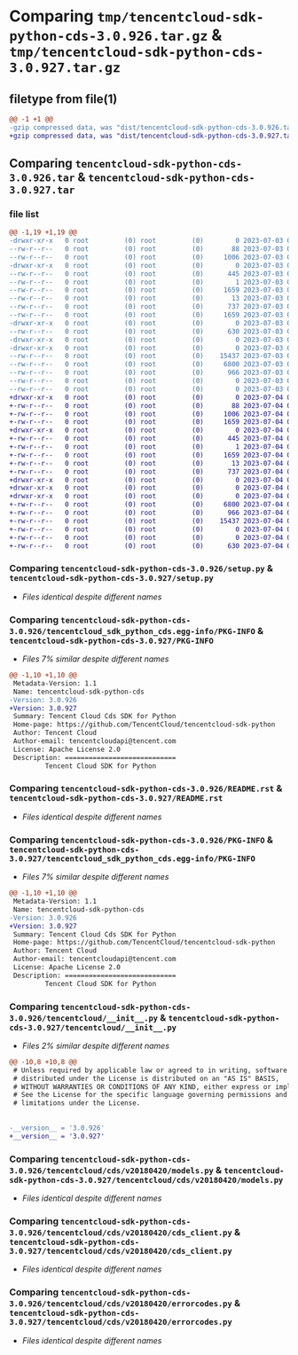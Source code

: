 # Comparing `tmp/tencentcloud-sdk-python-cds-3.0.926.tar.gz` & `tmp/tencentcloud-sdk-python-cds-3.0.927.tar.gz`

## filetype from file(1)

```diff
@@ -1 +1 @@
-gzip compressed data, was "dist/tencentcloud-sdk-python-cds-3.0.926.tar", last modified: Mon Jul  3 00:21:31 2023, max compression
+gzip compressed data, was "dist/tencentcloud-sdk-python-cds-3.0.927.tar", last modified: Tue Jul  4 00:17:10 2023, max compression
```

## Comparing `tencentcloud-sdk-python-cds-3.0.926.tar` & `tencentcloud-sdk-python-cds-3.0.927.tar`

### file list

```diff
@@ -1,19 +1,19 @@
-drwxr-xr-x   0 root         (0) root         (0)        0 2023-07-03 00:21:31.000000 tencentcloud-sdk-python-cds-3.0.926/
--rw-r--r--   0 root         (0) root         (0)       88 2023-07-03 00:21:31.000000 tencentcloud-sdk-python-cds-3.0.926/setup.cfg
--rw-r--r--   0 root         (0) root         (0)     1006 2023-07-03 00:21:31.000000 tencentcloud-sdk-python-cds-3.0.926/setup.py
-drwxr-xr-x   0 root         (0) root         (0)        0 2023-07-03 00:21:31.000000 tencentcloud-sdk-python-cds-3.0.926/tencentcloud_sdk_python_cds.egg-info/
--rw-r--r--   0 root         (0) root         (0)      445 2023-07-03 00:21:31.000000 tencentcloud-sdk-python-cds-3.0.926/tencentcloud_sdk_python_cds.egg-info/SOURCES.txt
--rw-r--r--   0 root         (0) root         (0)        1 2023-07-03 00:21:31.000000 tencentcloud-sdk-python-cds-3.0.926/tencentcloud_sdk_python_cds.egg-info/dependency_links.txt
--rw-r--r--   0 root         (0) root         (0)     1659 2023-07-03 00:21:31.000000 tencentcloud-sdk-python-cds-3.0.926/tencentcloud_sdk_python_cds.egg-info/PKG-INFO
--rw-r--r--   0 root         (0) root         (0)       13 2023-07-03 00:21:31.000000 tencentcloud-sdk-python-cds-3.0.926/tencentcloud_sdk_python_cds.egg-info/top_level.txt
--rw-r--r--   0 root         (0) root         (0)      737 2023-07-03 00:21:31.000000 tencentcloud-sdk-python-cds-3.0.926/README.rst
--rw-r--r--   0 root         (0) root         (0)     1659 2023-07-03 00:21:31.000000 tencentcloud-sdk-python-cds-3.0.926/PKG-INFO
-drwxr-xr-x   0 root         (0) root         (0)        0 2023-07-03 00:21:31.000000 tencentcloud-sdk-python-cds-3.0.926/tencentcloud/
--rw-r--r--   0 root         (0) root         (0)      630 2023-07-03 00:21:31.000000 tencentcloud-sdk-python-cds-3.0.926/tencentcloud/__init__.py
-drwxr-xr-x   0 root         (0) root         (0)        0 2023-07-03 00:21:31.000000 tencentcloud-sdk-python-cds-3.0.926/tencentcloud/cds/
-drwxr-xr-x   0 root         (0) root         (0)        0 2023-07-03 00:21:31.000000 tencentcloud-sdk-python-cds-3.0.926/tencentcloud/cds/v20180420/
--rw-r--r--   0 root         (0) root         (0)    15437 2023-07-03 00:21:31.000000 tencentcloud-sdk-python-cds-3.0.926/tencentcloud/cds/v20180420/models.py
--rw-r--r--   0 root         (0) root         (0)     6800 2023-07-03 00:21:31.000000 tencentcloud-sdk-python-cds-3.0.926/tencentcloud/cds/v20180420/cds_client.py
--rw-r--r--   0 root         (0) root         (0)      966 2023-07-03 00:21:31.000000 tencentcloud-sdk-python-cds-3.0.926/tencentcloud/cds/v20180420/errorcodes.py
--rw-r--r--   0 root         (0) root         (0)        0 2023-07-03 00:21:31.000000 tencentcloud-sdk-python-cds-3.0.926/tencentcloud/cds/v20180420/__init__.py
--rw-r--r--   0 root         (0) root         (0)        0 2023-07-03 00:21:31.000000 tencentcloud-sdk-python-cds-3.0.926/tencentcloud/cds/__init__.py
+drwxr-xr-x   0 root         (0) root         (0)        0 2023-07-04 00:17:10.000000 tencentcloud-sdk-python-cds-3.0.927/
+-rw-r--r--   0 root         (0) root         (0)       88 2023-07-04 00:17:10.000000 tencentcloud-sdk-python-cds-3.0.927/setup.cfg
+-rw-r--r--   0 root         (0) root         (0)     1006 2023-07-04 00:17:10.000000 tencentcloud-sdk-python-cds-3.0.927/setup.py
+-rw-r--r--   0 root         (0) root         (0)     1659 2023-07-04 00:17:10.000000 tencentcloud-sdk-python-cds-3.0.927/PKG-INFO
+drwxr-xr-x   0 root         (0) root         (0)        0 2023-07-04 00:17:10.000000 tencentcloud-sdk-python-cds-3.0.927/tencentcloud_sdk_python_cds.egg-info/
+-rw-r--r--   0 root         (0) root         (0)      445 2023-07-04 00:17:10.000000 tencentcloud-sdk-python-cds-3.0.927/tencentcloud_sdk_python_cds.egg-info/SOURCES.txt
+-rw-r--r--   0 root         (0) root         (0)        1 2023-07-04 00:17:10.000000 tencentcloud-sdk-python-cds-3.0.927/tencentcloud_sdk_python_cds.egg-info/dependency_links.txt
+-rw-r--r--   0 root         (0) root         (0)     1659 2023-07-04 00:17:10.000000 tencentcloud-sdk-python-cds-3.0.927/tencentcloud_sdk_python_cds.egg-info/PKG-INFO
+-rw-r--r--   0 root         (0) root         (0)       13 2023-07-04 00:17:10.000000 tencentcloud-sdk-python-cds-3.0.927/tencentcloud_sdk_python_cds.egg-info/top_level.txt
+-rw-r--r--   0 root         (0) root         (0)      737 2023-07-04 00:17:10.000000 tencentcloud-sdk-python-cds-3.0.927/README.rst
+drwxr-xr-x   0 root         (0) root         (0)        0 2023-07-04 00:17:10.000000 tencentcloud-sdk-python-cds-3.0.927/tencentcloud/
+drwxr-xr-x   0 root         (0) root         (0)        0 2023-07-04 00:17:10.000000 tencentcloud-sdk-python-cds-3.0.927/tencentcloud/cds/
+drwxr-xr-x   0 root         (0) root         (0)        0 2023-07-04 00:17:10.000000 tencentcloud-sdk-python-cds-3.0.927/tencentcloud/cds/v20180420/
+-rw-r--r--   0 root         (0) root         (0)     6800 2023-07-04 00:17:10.000000 tencentcloud-sdk-python-cds-3.0.927/tencentcloud/cds/v20180420/cds_client.py
+-rw-r--r--   0 root         (0) root         (0)      966 2023-07-04 00:17:10.000000 tencentcloud-sdk-python-cds-3.0.927/tencentcloud/cds/v20180420/errorcodes.py
+-rw-r--r--   0 root         (0) root         (0)    15437 2023-07-04 00:17:10.000000 tencentcloud-sdk-python-cds-3.0.927/tencentcloud/cds/v20180420/models.py
+-rw-r--r--   0 root         (0) root         (0)        0 2023-07-04 00:17:10.000000 tencentcloud-sdk-python-cds-3.0.927/tencentcloud/cds/v20180420/__init__.py
+-rw-r--r--   0 root         (0) root         (0)        0 2023-07-04 00:17:10.000000 tencentcloud-sdk-python-cds-3.0.927/tencentcloud/cds/__init__.py
+-rw-r--r--   0 root         (0) root         (0)      630 2023-07-04 00:17:10.000000 tencentcloud-sdk-python-cds-3.0.927/tencentcloud/__init__.py
```

### Comparing `tencentcloud-sdk-python-cds-3.0.926/setup.py` & `tencentcloud-sdk-python-cds-3.0.927/setup.py`

 * *Files identical despite different names*

### Comparing `tencentcloud-sdk-python-cds-3.0.926/tencentcloud_sdk_python_cds.egg-info/PKG-INFO` & `tencentcloud-sdk-python-cds-3.0.927/PKG-INFO`

 * *Files 7% similar despite different names*

```diff
@@ -1,10 +1,10 @@
 Metadata-Version: 1.1
 Name: tencentcloud-sdk-python-cds
-Version: 3.0.926
+Version: 3.0.927
 Summary: Tencent Cloud Cds SDK for Python
 Home-page: https://github.com/TencentCloud/tencentcloud-sdk-python
 Author: Tencent Cloud
 Author-email: tencentcloudapi@tencent.com
 License: Apache License 2.0
 Description: ============================
         Tencent Cloud SDK for Python
```

### Comparing `tencentcloud-sdk-python-cds-3.0.926/README.rst` & `tencentcloud-sdk-python-cds-3.0.927/README.rst`

 * *Files identical despite different names*

### Comparing `tencentcloud-sdk-python-cds-3.0.926/PKG-INFO` & `tencentcloud-sdk-python-cds-3.0.927/tencentcloud_sdk_python_cds.egg-info/PKG-INFO`

 * *Files 7% similar despite different names*

```diff
@@ -1,10 +1,10 @@
 Metadata-Version: 1.1
 Name: tencentcloud-sdk-python-cds
-Version: 3.0.926
+Version: 3.0.927
 Summary: Tencent Cloud Cds SDK for Python
 Home-page: https://github.com/TencentCloud/tencentcloud-sdk-python
 Author: Tencent Cloud
 Author-email: tencentcloudapi@tencent.com
 License: Apache License 2.0
 Description: ============================
         Tencent Cloud SDK for Python
```

### Comparing `tencentcloud-sdk-python-cds-3.0.926/tencentcloud/__init__.py` & `tencentcloud-sdk-python-cds-3.0.927/tencentcloud/__init__.py`

 * *Files 2% similar despite different names*

```diff
@@ -10,8 +10,8 @@
 # Unless required by applicable law or agreed to in writing, software
 # distributed under the License is distributed on an "AS IS" BASIS,
 # WITHOUT WARRANTIES OR CONDITIONS OF ANY KIND, either express or implied.
 # See the License for the specific language governing permissions and
 # limitations under the License.
 
 
-__version__ = '3.0.926'
+__version__ = '3.0.927'
```

### Comparing `tencentcloud-sdk-python-cds-3.0.926/tencentcloud/cds/v20180420/models.py` & `tencentcloud-sdk-python-cds-3.0.927/tencentcloud/cds/v20180420/models.py`

 * *Files identical despite different names*

### Comparing `tencentcloud-sdk-python-cds-3.0.926/tencentcloud/cds/v20180420/cds_client.py` & `tencentcloud-sdk-python-cds-3.0.927/tencentcloud/cds/v20180420/cds_client.py`

 * *Files identical despite different names*

### Comparing `tencentcloud-sdk-python-cds-3.0.926/tencentcloud/cds/v20180420/errorcodes.py` & `tencentcloud-sdk-python-cds-3.0.927/tencentcloud/cds/v20180420/errorcodes.py`

 * *Files identical despite different names*

